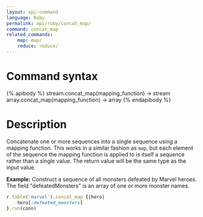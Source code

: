 ```yaml
---
layout: api-command
language: Ruby
permalink: api/ruby/concat_map/
command: concat_map
related_commands:
    map: map/
    reduce: reduce/
---
```


# Command syntax #

{% apibody %}
stream.concat_map(mapping_function) &rarr; stream
array.concat_map(mapping_function) &rarr; array
{% endapibody %}

# Description #

Concatenate one or more sequences into a single sequence using a mapping function. This works in a similar fashion as `map`, but each element of the sequence the mapping function is applied to is itself a sequence rather than a single value. The return value will be the same type as the input value.

__Example:__ Construct a sequence of all monsters defeated by Marvel heroes. The field "defeatedMonsters" is an array of one or more monster names.

```rb
r.table('marvel').concat_map {|hero|
    hero[:defeated_monsters]
}.run(conn)

```


